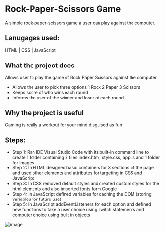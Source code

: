 # Rock-Paper-Scissors Game
A simple rock-paper-scissors game a user can play against the computer.

## Lanugages used:
HTML | CSS | JavaScript

## What the project does
Allows user to play the game of Rock Paper Scissors against the computer
  - Allows the user to pick three options 1 Rock 2 Paper 3 Scissors
  - Keeps score of who wins each round
  - Informs the user of the winner and loser of each round 
  
## Why the project is useful
Gaming is really a workout for your mind disguised as fun

## Steps:
- Step 1: Ran IDE Visual Studio Code with its built-in command line to create 1 folder containing 3 files index.html, style.css, app.js and 1 folder for images
- Step 2: In HTML designed basic containers for 3 sections of the page and used other elements and attributes for targeting in CSS and JavaScript
- Step 3: In CSS removed default styles and created custom styles for the html elements and also imported fonts form Google
- Step 4: In JavaScript defined variables for caching the DOM (storing variables for future use)
- Step 5: In JavaScript addEventListeners for each option and defined new functions to take a user choice using switch statements and computer choice using built in objects
  
  

![image](https://user-images.githubusercontent.com/70718104/150709257-1da9a8f8-bdeb-4954-8a25-0e53835e7f48.png)
